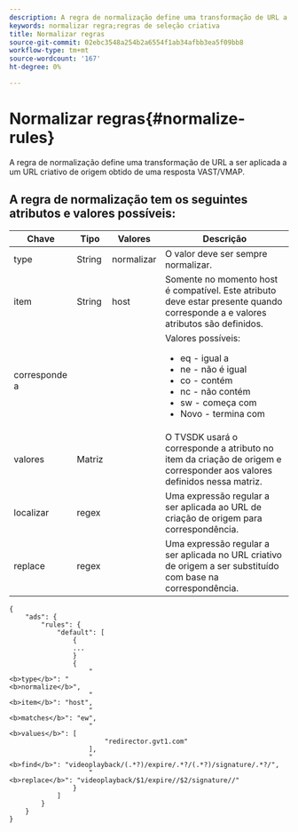 ```yaml
---
description: A regra de normalização define uma transformação de URL a ser aplicada a um URL criativo de origem obtido de uma resposta VAST/VMAP.
keywords: normalizar regra;regras de seleção criativa
title: Normalizar regras
source-git-commit: 02ebc3548a254b2a6554f1ab34afbb3ea5f09bb8
workflow-type: tm+mt
source-wordcount: '167'
ht-degree: 0%

---
```


# Normalizar regras{#normalize-rules}

A regra de normalização define uma transformação de URL a ser aplicada a um URL criativo de origem obtido de uma resposta VAST/VMAP.

## A regra de normalização tem os seguintes atributos e valores possíveis:

<table id="table_ljp_tgx_hz">  
 <thead> 
  <tr> 
   <th class="entry"> Chave</th> 
   <th class="entry"> Tipo</th> 
   <th class="entry"> Valores</th> 
   <th class="entry"> Descrição</th> 
  </tr> 
 </thead>
 <tbody> 
  <tr> 
   <td><span class="codeph"> type</span></td> 
   <td><span class="codeph"> String</span></td> 
   <td><span class="codeph"> normalizar</span></td> 
   <td>O valor deve ser sempre <span class="codeph"> normalizar</span>.</td> 
  </tr> 
  <tr> 
   <td><span class="codeph"> item</span></td> 
   <td><span class="codeph"> String</span></td> 
   <td><span class="codeph"> host</span></td> 
   <td>Somente no momento <span class="codeph"> host</span> é compatível. Este atributo deve estar presente quando <span class="codeph"> corresponde a</span> e <span class="codeph"> valores</span> atributos são definidos.</td> 
  </tr> 
  <tr> 
   <td><span class="codeph"> corresponde a</span></td> 
   <td></td> 
   <td></td> 
   <td>Valores possíveis:
    <ul id="ul_tnf_2hx_hz"> 
     <li><span class="codeph"> eq</span> - igual a</li> 
     <li><span class="codeph"> ne</span> - não é igual</li> 
     <li><span class="codeph"> co</span> - contém</li> 
     <li><span class="codeph"> nc</span> - não contém</li> 
     <li><span class="codeph"> sw</span> - começa com</li> 
     <li><span class="codeph"> Novo</span> - termina com</li> 
    </ul></td> 
  </tr> 
  <tr> 
   <td><span class="codeph"> valores</span></td> 
   <td><span class="codeph"> Matriz</span></td> 
   <td></td> 
   <td>O TVSDK usará o <span class="codeph"> corresponde a</span> atributo no <span class="codeph"> item</span> da criação de origem e corresponder aos valores definidos nessa matriz.</td> 
  </tr> 
  <tr> 
   <td><span class="codeph"> localizar</span></td> 
   <td><span class="codeph"> regex</span></td> 
   <td></td> 
   <td> Uma expressão regular a ser aplicada ao URL de criação de origem para correspondência.</td> 
  </tr> 
  <tr> 
   <td><span class="codeph"> replace</span></td> 
   <td><span class="codeph"> regex</span></td> 
   <td></td> 
   <td> Uma expressão regular a ser aplicada no URL criativo de origem a ser substituído com base na correspondência.</td> 
  </tr> 
 </tbody> 
</table>

```
{
    "ads": {
        "rules": {
            "default": [
                {
                ...
                }
                {
                    "
<b>type</b>": "
<b>normalize</b>",
                    "
<b>item</b>": "host",
                    "
<b>matches</b>": "ew",
                    "
<b>values</b>": [
                        "redirector.gvt1.com"
                    ],
                    "
<b>find</b>": "videoplayback/(.*?)/expire/.*?/(.*?)/signature/.*?/",
                    "
<b>replace</b>": "videoplayback/$1/expire//$2/signature//"
                }                
            ]
        }
    }
}
```

